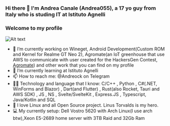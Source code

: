 ### Hi there 👋 I'm Andrea Canale (Andrea055), a 17 yo guy from Italy who is studing IT at Istituto Agnelli
### Welcome to my profile

![Alt text](https://spotify-recently-played-readme.vercel.app/api?user=02235at82rirqdp126nz02qpe)

- 🔭 I’m currently working on Wineget, Android Development(Custom ROM and Kernel for Realme GT Neo 2), Agromate(an IoT greenhouse that use AWS to communicate with user created for the HackersGen Contest, [Agromate](https://github.com/agromate-devs)) and other work that you can find on my profile
- 🌱 I’m currently learning at Istituto Agnelli
- 📫 How to reach me: @Andreock on Telegram
- 👨‍💻 Technology and language that I know:  C/C++ , Python , C#(.NET, WinForms and Blazor) , Dart(and Flutter) , Rust(also Rocket, Tauri and AWS SDK) , JS , NS , Svelte/SvelteKit , Express.JS , Typescript, Java/Kotlin and SQL
- 🐧 I love Linux and all Open Source project. Linus Torvalds is my hero.
- 💻 My currently setup: Dell Vostro 5620 with Arch Linux(I use arch btw),Xeon E5-2689 home server with 3TB Raid and 32Gb Ram 
